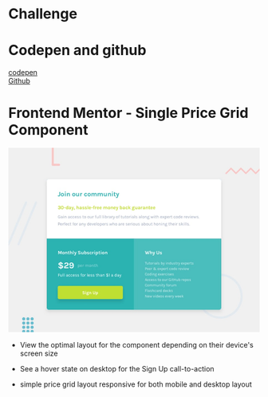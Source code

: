 # Challenge

# Codepen and github

<a href="https://codepen.io/hanibal" target="_blank">codepen</a><br>
<a href="https://github.com/hanibalgirmay" target="_blank">Github</a><br>

# Frontend Mentor - Single Price Grid Component

![Design preview for the Single Price Grid Component coding challenge](./design/desktop-preview.jpg)

- View the optimal layout for the component depending on their device's screen size
- See a hover state on desktop for the Sign Up call-to-action

- simple price grid layout responsive for both mobile and desktop layout
